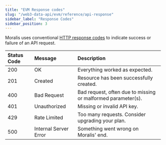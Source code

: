 ```yaml
---
title: "EVM Response codes"
slug: "/web3-data-api/evm/reference/api-response"
sidebar_label: "Response Codes"
sidebar_position: 3
---
```


Moralis uses conventional [HTTP response codes](https://developer.mozilla.org/en-US/docs/Web/HTTP/Status) to indicate success or failure of an API request.

| Status Code | Message               | Description                                                  |
| :---------- | :-------------------- | :----------------------------------------------------------- |
| 200         | OK                    | Everything worked as expected.                               |
| 201         | Created               | Resource has been successfully created.                      |
| 400         | Bad Request           | Bad request, often due to missing or malformed parameter(s). |
| 401         | Unauthorized          | Missing or invalid API key.                                  |
| 429         | Rate Limited          | Too many requests. Consider upgrading your plan.             |
| 500         | Internal Server Error | Something went wrong on Moralis' end.                        |
